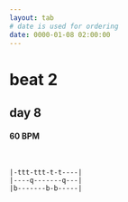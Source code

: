 ```yaml
---
layout: tab
# date is used for ordering
date: 0000-01-08 02:00:00
---
```


# beat 2
## day 8

#### 60 BPM

<br/>

```
|-ttt-ttt-t-t----|
|----q-------q---|
|b-------b-b-----|
```
